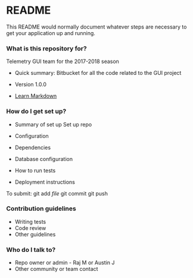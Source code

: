 # README #

This README would normally document whatever steps are necessary to get your application up and running.

### What is this repository for? ###
Telemetry GUI team for the 2017-2018 season

* Quick summary: 
Bitbucket for all the code related to the GUI project 

* Version 1.0.0

* [Learn Markdown](https://bitbucket.org/tutorials/markdowndemo)

### How do I get set up? ###

* Summary of set up
Set up repo 

* Configuration
* Dependencies
* Database configuration
* How to run tests
* Deployment instructions

To submit: 
git add *file*
git commit 
git push 

### Contribution guidelines ###

* Writing tests
* Code review
* Other guidelines

### Who do I talk to? ###
* Repo owner or admin - Raj M or Austin J 
* Other community or team contact
